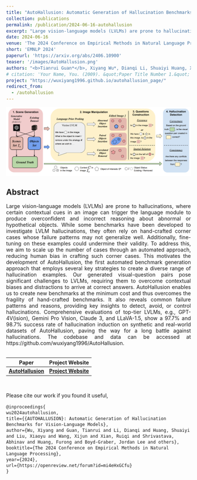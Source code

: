 ```yaml
---
title: "AutoHallusion: Automatic Generation of Hallucination Benchmarks for Vision-Language Models"
collection: publications
permalink: /publication/2024-06-16-autohallusion
excerpt: "Large vision-language models (LVLMs) are prone to hallucinations, where certain contextual cues in an image can trigger the language module to produce overconfident and incorrect reasoning about abnormal or hypothetical objects. While some benchmarks have been developed to investigate LVLM hallucinations, they often rely on hand-crafted corner cases whose failure patterns may not generalize well. Additionally, fine-tuning on these examples could undermine their validity. To address this, we aim to scale up the number of cases through an automated approach, reducing human bias in crafting such corner cases. This motivates the development of AutoHallusion, the first automated benchmark generation approach that employs several key strategies to create a diverse range of hallucination examples. Our generated visual-question pairs pose significant challenges to LVLMs, requiring them to overcome contextual biases and distractions to arrive at correct answers. AutoHallusion enables us to create new benchmarks at the minimum cost and thus overcomes the fragility of hand-crafted benchmarks. It also reveals common failure patterns and reasons, providing key insights to detect, avoid, or control hallucinations. Comprehensive evaluations of top-tier LVLMs, e.g., GPT-4V(ision), Gemini Pro Vision, Claude 3, and LLaVA-1.5, show a 97.7% and 98.7% success rate of hallucination induction on synthetic and real-world datasets of AutoHallusion, paving the way for a long battle against hallucinations. The codebase and data can be accessed at https://github.com/wuxiyang1996/AutoHallusion."
date: 2024-06-16
venue: 'The 2024 Conference on Empirical Methods in Natural Language Processing'
short: 'EMNLP 2024'
paperurl: 'https://arxiv.org/abs/2406.10900'
teaser: '/images/AutoHallusion.png'
authors: "<b>Tianrui Guan*</b>, Xiyang Wu*, Dianqi Li, Shuaiyi Huang, Xiaoyu Liu, Xijun Wang, Ruiqi Xian, Abhinav Shrivastava, Furong Huang, Jordan Lee Boyd-Graber, Tianyi Zhou, Dinesh Manocha"
# citation: 'Your Name, You. (2009). &quot;Paper Title Number 1.&quot; <i>Journal 1</i>. 1(1).'
project: "https://wuxiyang1996.github.io/autohallusion_page/"
redirect_from: 
  - /autohallusion
---
```


<p style="text-align:center;">
<img src="/images/AutoHallusion.png" width="800">
</p>

## Abstract
<div style="text-align: justify"> Large vision-language models (LVLMs) are prone to hallucinations, where certain contextual cues in an image can trigger the language module to produce overconfident and incorrect reasoning about abnormal or hypothetical objects. While some benchmarks have been developed to investigate LVLM hallucinations, they often rely on hand-crafted corner cases whose failure patterns may not generalize well. Additionally, fine-tuning on these examples could undermine their validity. To address this, we aim to scale up the number of cases through an automated approach, reducing human bias in crafting such corner cases. This motivates the development of AutoHallusion, the first automated benchmark generation approach that employs several key strategies to create a diverse range of hallucination examples. Our generated visual-question pairs pose significant challenges to LVLMs, requiring them to overcome contextual biases and distractions to arrive at correct answers. AutoHallusion enables us to create new benchmarks at the minimum cost and thus overcomes the fragility of hand-crafted benchmarks. It also reveals common failure patterns and reasons, providing key insights to detect, avoid, or control hallucinations. Comprehensive evaluations of top-tier LVLMs, e.g., GPT-4V(ision), Gemini Pro Vision, Claude 3, and LLaVA-1.5, show a 97.7% and 98.7% success rate of hallucination induction on synthetic and real-world datasets of AutoHallusion, paving the way for a long battle against hallucinations. The codebase and data can be accessed at https://github.com/wuxiyang1996/AutoHallusion.
</div>
<br>


| Paper                                                     | Project Website                                                    | 
|-----------------------------------------------------------|--------------------------------------------------------------------|
| [**AutoHallusion**](https://arxiv.org/abs/2406.10900)    | [**Project Website**](https://wuxiyang1996.github.io/autohallusion_page/) |

<br>

Please cite our work if you found it useful,

```
@inproceedings{
wu2024autohallusion,
title={{AUTOHALLUSION}: Automatic Generation of Hallucination Benchmarks for Vision-Language Models},
author={Wu, Xiyang and Guan, Tianrui and Li, Dianqi and Huang, Shuaiyi and Liu, Xiaoyu and Wang, Xijun and Xian, Ruiqi and Shrivastava, Abhinav and Huang, Furong and Boyd-Graber, Jordan Lee and others},
booktitle={The 2024 Conference on Empirical Methods in Natural Language Processing},
year={2024},
url={https://openreview.net/forum?id=mi4eHxGCfu}
}
```